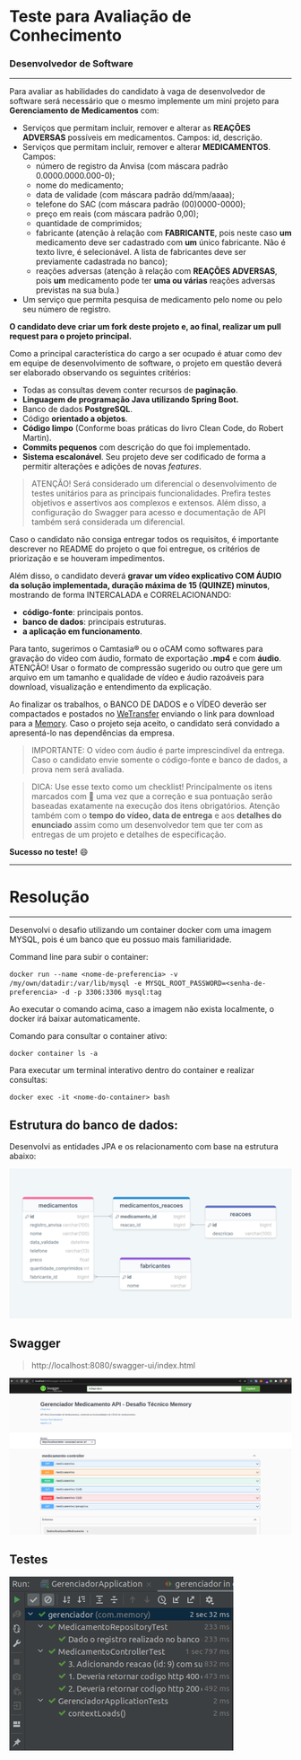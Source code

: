 # Teste para Avaliação de Conhecimento

### Desenvolvedor de Software 
---

Para avaliar as habilidades do candidato à vaga de desenvolvedor de software será necessário que o mesmo implemente um mini projeto para **Gerenciamento de Medicamentos** com:

- Serviços que permitam incluir, remover e alterar as **REAÇÕES ADVERSAS** possíveis em medicamentos. Campos: id, descrição. 
- Serviços que permitam incluir, remover e alterar **MEDICAMENTOS**. Campos: 
    - número de registro da Anvisa (com máscara padrão 0.0000.0000.000-0);
    - nome do medicamento;
    - data de validade (com máscara padrão dd/mm/aaaa);
    - telefone do SAC (com máscara padrão (00)0000-0000);
    - preço em reais (com máscara padrão 0,00);
    - quantidade de comprimidos;
    - fabricante (atenção à relação com **FABRICANTE**, pois neste caso **um** medicamento deve ser cadastrado com **um** único fabricante. Não é texto livre, é selecionável. A lista de fabricantes deve ser previamente cadastrada no banco);
    - reações adversas (atenção à relação com **REAÇÕES ADVERSAS**, pois **um** medicamento pode ter **uma ou várias** reações adversas previstas na sua bula.)
- Um serviço que permita pesquisa de medicamento pelo nome ou pelo seu número de registro.


**O candidato deve criar um fork deste projeto e, ao final, realizar um pull request para o projeto principal.**


Como a principal característica do cargo a ser ocupado é atuar como dev em equipe de desenvolvimento de software, o projeto em questão deverá ser elaborado observando os seguintes critérios:

- Todas as consultas devem conter recursos de **paginação**.
- **Linguagem de programação Java utilizando Spring Boot.**
- Banco de dados **PostgreSQL**.
- Código **orientado a objetos**.
- **Código limpo** (Conforme boas práticas do livro Clean Code, do Robert Martin).
- **Commits pequenos** com descrição do que foi implementado.
- **Sistema escalonável**. Seu projeto deve ser codificado de forma a permitir alterações e adições de novas *features*.

> ATENÇÃO! 
Será considerado um diferencial o desenvolvimento de testes unitários para as principais funcionalidades. Prefira testes objetivos e assertivos aos complexos e extensos. Além disso, a configuração do Swagger para acesso e documentação de API também será considerada um diferencial. 


Caso o candidato não consiga entregar todos os requisitos, é importante descrever no README do projeto o que foi entregue, os critérios de priorização e se houveram impedimentos.

Além disso, o candidato deverá **gravar um vídeo explicativo COM ÁUDIO da solução implementada, duração máxima de 15 (QUINZE) minutos**, mostrando de forma INTERCALADA e CORRELACIONANDO:

- **código-fonte**: principais pontos.
- **banco de dados**: principais estruturas.
- **a aplicação em funcionamento**.  

Para tanto, sugerimos o Camtasia® ou o oCAM como softwares para gravação do vídeo com áudio, formato de exportação **.mp4** e com **áudio**. ATENÇÃO! Usar o formato de compressão sugerido ou outro que gere um arquivo em um tamanho e qualidade de vídeo e áudio razoáveis para download, visualização e entendimento da explicação. 	

Ao finalizar os trabalhos, o BANCO DE DADOS e o VÍDEO deverão ser compactados e postados no [WeTransfer](https://www.wetransfer.com/) enviando o link para download para a [Memory](rh@memory.com.br). Caso o projeto seja aceito, o candidato será convidado a apresentá-lo nas dependências da empresa.


>IMPORTANTE: 
O vídeo com áudio é parte imprescindível da entrega. Caso o candidato envie somente o código-fonte e banco de dados, a prova nem será avaliada. 


> DICA: 
Use esse texto como um checklist! Principalmente os itens marcados com  uma vez que a correção e sua pontuação serão baseadas exatamente na execução dos itens obrigatórios. Atenção também com o **tempo do vídeo, data de entrega** e aos **detalhes do enunciado** assim como um desenvolvedor tem que ter com as entregas de um projeto e detalhes de especificação. 



**Sucesso no teste!** :smile:

---

# Resolução

---

Desenvolvi o desafio utilizando um container docker com uma imagem MYSQL, pois é um banco que eu possuo mais familiaridade.

Command line para subir o container:
```
docker run --name <nome-de-preferencia> -v /my/own/datadir:/var/lib/mysql -e MYSQL_ROOT_PASSWORD=<senha-de-preferencia> -d -p 3306:3306 mysql:tag
```

Ao executar o comando acima, caso a imagem não exista localmente, o docker irá baixar automaticamente.

Comando para consultar o container ativo:

```
docker container ls -a
```

Para executar um terminal interativo dentro do container e realizar consultas:

```
docker exec -it <nome-do-container> bash
```
 

## Estrutura do banco de dados:

Desenvolvi as entidades JPA e os relacionamento com base na estrutura abaixo:

![estrutura-banco-de-dados](src/main/resources/static/Estrutura-banco-de-dados.png)

## Swagger

> http://localhost:8080/swagger-ui/index.html
 
![imagem-swagger](src/main/resources/static/imagem-swagger.png)

## Testes

![imagem-testes](src/main/resources/static/imagem-testes.png)